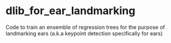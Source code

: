 # dlib_for_ear_landmarking
Code to train an ensemble of regression trees for the purpose of landmarking ears (a.k.a keypoint detection specifically for ears)
